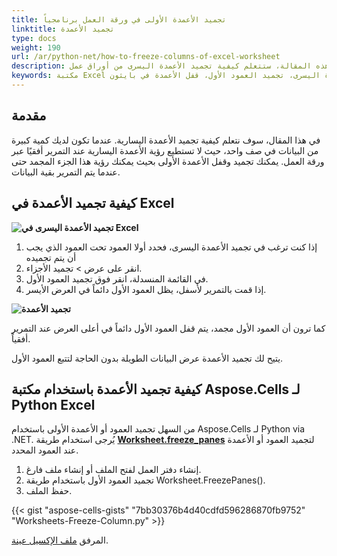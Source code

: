 ```yaml
---
title: تجميد الأعمدة الأولى في ورقة العمل برنامجياً
linktitle: تجميد الأعمدة
type: docs
weight: 190
url: /ar/python-net/how-to-freeze-columns-of-excel-worksheet
description: في هذه المقالة، ستتعلم كيفية تجميد الأعمدة اليسرى من أوراق عمل Excel برمجياً باستخدام واجهات برمجة التطبيقات Aspose.Cells لـ Python via .NET.
keywords: مكتبة Excel لبيثون، تجميد الأعمدة اليسرى، تجميد العمود الأول، قفل الأعمدة في بايثون.
---
```


## **مقدمة**

في هذا المقال، سوف نتعلم كيفية تجميد الأعمدة اليسارية. عندما تكون لديك كمية كبيرة من البيانات في صف واحد، حيث لا تستطيع رؤية الأعمدة اليسارية عند التمرير أفقيًا عبر ورقة العمل. يمكنك تجميد وقفل الأعمدة الأولى بحيث يمكنك رؤية هذا الجزء المجمد حتى عندما يتم التمرير بقية البيانات.


## **كيفية تجميد الأعمدة في Excel**

**![تجميد الأعمدة اليسرى في Excel](freeze-columns.png)**


1. إذا كنت ترغب في تجميد الأعمدة اليسرى، فحدد أولا العمود تحت العمود الذي يجب أن يتم تجميده
2. انقر على عرض > تجميد الأجزاء.
3. في القائمة المنسدلة، انقر فوق تجميد العمود الأول.
4. إذا قمت بالتمرير لأسفل، يظل العمود الأول دائماً في العرض الأيسر.

**![تجميد الأعمدة](frozen-columns.png)**

كما ترون أن العمود الأول مجمد، يتم قفل العمود الأول دائماً في أعلى العرض عند التمرير أفقياً.

يتيح لك تجميد الأعمدة عرض البيانات الطويلة بدون الحاجة لتتبع العمود الأول.




## **كيفية تجميد الأعمدة باستخدام مكتبة Aspose.Cells لـ Python Excel**
من السهل تجميد العمود أو الأعمدة الأولى باستخدام Aspose.Cells لـ Python via .NET. يُرجى استخدام طريقة [**Worksheet.freeze_panes**](https://reference.aspose.com/cells/python-net/aspose.cells/worksheet/freeze_panes/#str-int-int) لتجميد العمود أو الأعمدة عند العمود المحدد.
1. إنشاء دفتر العمل لفتح الملف أو إنشاء ملف فارغ.
2. تجميد العمود الأول باستخدام طريقة Worksheet.FreezePanes().
3. حفظ الملف.

{{< gist "aspose-cells-gists" "7bb30376b4d40cdfd596286870fb9752" "Worksheets-Freeze-Column.py" >}}

المرفق [ملف الإكسيل عينة](Freeze.xlsx).
